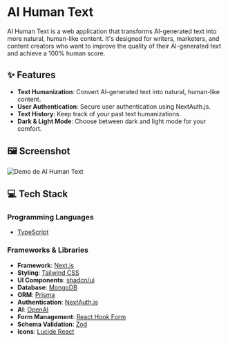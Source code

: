 # AI Human Text

AI Human Text is a web application that transforms AI-generated text into more natural, human-like content. It's designed for writers, marketers, and content creators who want to improve the quality of their AI-generated text and achieve a 100% human score.

## ✨ Features

- **Text Humanization**: Convert AI-generated text into natural, human-like content.
- **User Authentication**: Secure user authentication using NextAuth.js.
- **Text History**: Keep track of your past text humanizations.
- **Dark & Light Mode**: Choose between dark and light mode for your comfort.

## 🖼️ Screenshot

![Demo de AI Human Text](https://ibb.co/s9dKNFzL)

## 💻 Tech Stack

### Programming Languages

- [TypeScript](https://www.typescriptlang.org/)

### Frameworks & Libraries

- **Framework**: [Next.js](https://nextjs.org/)
- **Styling**: [Tailwind CSS](https://tailwindcss.com/)
- **UI Components**: [shadcn/ui](https://ui.shadcn.com/)
- **Database**: [MongoDB](https://www.mongodb.com/)
- **ORM**: [Prisma](https://www.prisma.io/)
- **Authentication**: [NextAuth.js](https://next-auth.js.org/)
- **AI**: [OpenAI](https://openai.com/)
- **Form Management**: [React Hook Form](https://react-hook-form.com/)
- **Schema Validation**: [Zod](https://zod.dev/)
- **Icons**: [Lucide React](https://lucide.dev/)